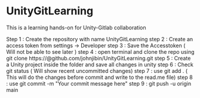 # UnityGitLearning
This is a learning hands-on for Unity-Gitlab collaboration

Step 1 : Create the repository with name UnityGitLearning
step 2 : Create an access token from settings -> Developer
step 3 : Save the Accesstoken ( Will not be able to see later )
step 4 : open terminal and clone the repo using  
         git clone https://<Access Token>@github.com/johnjibin/UnityGitLearning.git
step 5 : Create a Unity project inside the folder and save all changes in unity
step 6 : Check git status ( Will show recent uncommitted changes)
step 7 : use git add .  ( This will do the changes before commit and write to the read.me file)
step 8 : use git commit -m "Your commit message here"
step 9 : git push -u origin main
